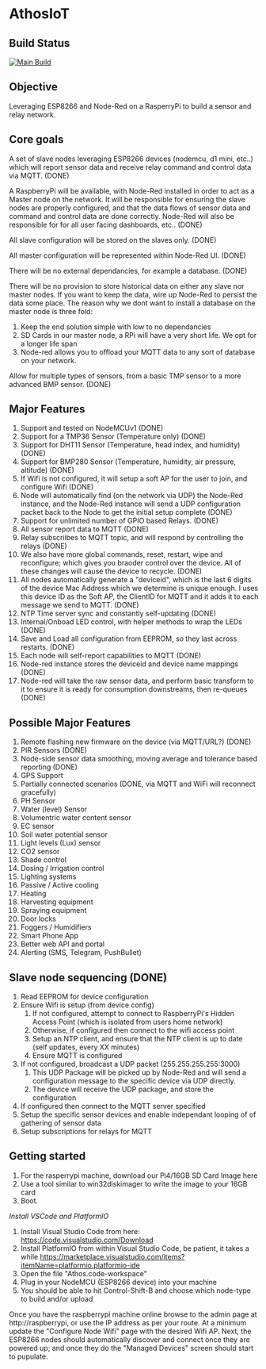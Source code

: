 AthosIoT
=========

Build Status
------------
[![Main Build](https://github.com/nothingmn/AthosIoT/workflows/Main%20Build/badge.svg)](https://github.com/nothingmn/AthosIoT/actions)

Objective
---------
Leveraging ESP8266 and Node-Red on a RasperryPi to build a sensor and relay network. 

Core goals
----------
A set of slave nodes leveraging ESP8266 devices (nodemcu, d1 mini, etc..) which will report sensor data and receive relay command and control data via MQTT.  (DONE)

A RaspberryPi will be available, with Node-Red installed in order to act as a Master node on the network.  It will be responsible for ensuring the slave nodes are properly configured, and that the data flows of sensor data and command and control data are done correctly.  Node-Red will also be responsible for for all user facing dashboards, etc..  (DONE)

All slave configuration will be stored on the slaves only.  (DONE)

All master configuration will be represented within Node-Red UI.  (DONE)

There will be no external dependancies, for example a database.  (DONE)

There will be no provision to store historical data on either any slave nor master nodes.  If you want to keep the data, wire up Node-Red to persist the data some place.  The reason why we dont want to install a database on the master node is three fold:

1. Keep the end solution simple with low to no dependancies
2. SD Cards in our master node, a RPi will have a very short life.  We opt for a longer life span
3. Node-red allows you to offload your MQTT data to any sort of database on your network.

Allow for multiple types of sensors, from a basic TMP sensor to a more advanced BMP sensor.    (DONE)

Major Features
--------------
1. Support and tested on NodeMCUv1  (DONE)
2. Support for a TMP36 Sensor (Temperature only)  (DONE)
3. Support for DHT11 Sensor (Temperature, head index, and humidity)  (DONE)
4. Support for BMP280 Sensor (Temperature, humidity, air pressure, altitude)  (DONE)
5. If Wifi is not configured, it will setup a soft AP for the user to join, and configure Wifi   (DONE)
6. Node will automatically find (on the network via UDP) the Node-Red instance, and the Node-Red instance will send a UDP configuration packet back to the Node to get the initial setup complete  (DONE)
7. Support for unlimited number of GPIO based Relays.    (DONE)
8. All sensor report data to MQTT  (DONE)
9. Relay subscriibes to MQTT topic, and will respond by controlling the relays  (DONE)
10. We also have more global commands, reset, restart, wipe and reconfigure; which gives you braoder control over the device.  All of these changes will cause the device to recycle.  (DONE)
11. All nodes automatically generate a "deviceid", which is the last 6 digits of the device Mac Address which we determine is unique enough.  I uses this device ID as the Soft AP, the ClientID for MQTT and it adds it to each message we send to MQTT.  (DONE)
12. NTP Time server sync and constantly self-updating  (DONE)
13. Internal/Onboad LED control, with helper methods to wrap the LEDs  (DONE)
14. Save and Load all configuration from EEPROM, so they last across restarts.  (DONE)
15. Each node will self-report capabilities to MQTT  (DONE)
16. Node-red instance stores the deviceid and device name mappings  (DONE)
17. Node-red will take the raw sensor data, and perform basic transform to it to ensure it is ready for consumption downstreams, then re-queues  (DONE)


Possible Major Features
-----------------------
1. Remote flashing new firmware on the device (via MQTT/URL?)  (DONE)
2. PIR Sensors (DONE)
3. Node-side sensor data smoothing, moving average and tolerance based reporting  (DONE)
4. GPS Support
5. Partially connected scenarios (DONE, via MQTT and WiFi will reconnect gracefully)
6. PH Sensor
7. Water (level) Sensor
8. Volumentric water content sensor
9. EC sensor
10. Soil water potential sensor
11. Light levels (Lux) sensor
12. CO2 sensor
13. Shade control
14. Dosing / Irrigation control
15. Lighting systems
16. Passive / Active cooling
17. Heating
18. Harvesting equipment
19. Spraying equipment
20. Door locks
21. Foggers / Humidifiers
22. Smart Phone App
23. Better web API and portal
24. Alerting (SMS, Telegram, PushBullet)

Slave node sequencing (DONE)
--------------------
1. Read EEPROM for device configuration
2. Ensure Wifi is setup (from device config)
   1. If not configured, attempt to connect to RaspberryPi's Hidden Access Point (which is isolated from users home network)
   2. Otherwise, if configured then connect to the wifi access point
   3. Setup an NTP client, and ensure that the NTP client is up to date (self updates, every XX minutes)
   4. Ensure MQTT is configured
5. If not configured, broadcast a UDP packet (255.255.255.255:3000)
   1. This UDP Package will be picked up by Node-Red and will send a configuration message to the specific device via UDP directly.
   2. The device will receive the UDP package, and store the configuration
6. If configured then connect to the MQTT server specified
7. Setup the specific sensor devices and enable independant looping of of gathering of sensor data
8. Setup subscriptions for relays for MQTT

Getting started
-----------------------
1. For the rasperrypi machine, download our Pi4/16GB SD Card Image here
2. Use a tool similar to win32diskimager to write the image to your 16GB card
3. Boot. 


*Install VSCode and PlatformIO*

1. Install Visual Studio Code from here: https://code.visualstudio.com/Download
2. Install PlatformIO from within Visual Studio Code, be patient, it takes a while https://marketplace.visualstudio.com/items?itemName=platformio.platformio-ide
3. Open the file "Athos.code-workspace"
4. Plug in your NodeMCU (ESP8266 device) into your machine
5. You should be able to hit Control-Shift-B and choose which node-type to build and/or upload

Once you have the raspberrypi machine online browse to the admin page at http://raspberrypi, or use the IP address as per your route. At a minimum update the "Configure Node Wifi" page with the desired Wifi AP.  Next, the ESP8266 nodes should automatically discover and connect once they are powered up; and once they do the "Managed Devices" screen should start to pupulate.
